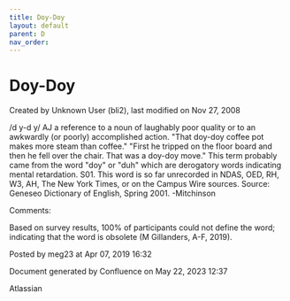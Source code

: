 ```yaml
---
title: Doy-Doy
layout: default
parent: D
nav_order:
---
```


# Doy-Doy

Created by  Unknown User (bli2), last modified on Nov 27, 2008

/d y-d y/ AJ a reference to a noun of laughably poor quality or to an awkwardly (or poorly) accomplished action. &quot;That doy-doy coffee pot makes more steam than coffee.&quot; &quot;First he tripped on the floor board and then he fell over the chair. That was a doy-doy move.&quot; This term probably came from the word &quot;doy&quot; or &quot;duh&quot; which are derogatory words indicating mental retardation. S01. This word is so far unrecorded in NDAS, OED, RH, W3, AH, The New York Times, or on the Campus Wire sources. Source: Geneseo Dictionary of English, Spring 2001. -Mitchinson

Comments:

Based on survey results, 100% of participants could not define the word; indicating that the word is obsolete (M Gillanders, A-F, 2019).

Posted by meg23 at Apr 07, 2019 16:32

Document generated by Confluence on May 22, 2023 12:37

Atlassian
